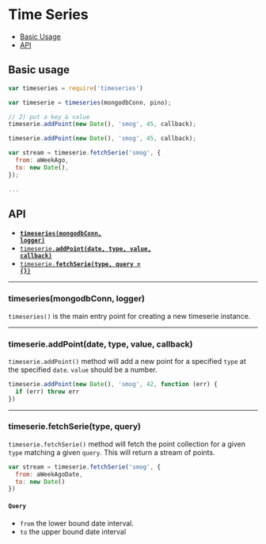 # Time Series


  * <a href="#basic">Basic Usage</a>
  * <a href="#api">API</a>

<a name="basic"></a>
Basic usage
-----------

```js
var timeseries = require('timeseries')

var timeserie = timeseries(mongodbConn, pino);

// 2) put a key & value
timeserie.addPoint(new Date(), 'smog', 45, callback);

timeserie.addPoint(new Date(), 'smog', 45, callback);

var stream = timeserie.fetchSerie('smog', {
  from: aWeekAgo,
  to: new Date(),
});

...

```

<a name="api"></a>
## API

  * <a href="#creator"><code><b>timeseries(mongodbConn, logger)</b></code></a>
  * <a href="#addPoint"><code>timeserie.<b>addPoint(date, type, value, callback)</b></code></a>
  * <a href="#fetchSerie"><code>timeserie.<b>fetchSerie(type, query = {})</b></code></a>

--------------------------------------------------------
<a name="creator"></a>
### timeseries(mongodbConn, logger)
<code>timeseries()</code> is the main entry point for creating a new timeserie instance.


--------------------------------------------------------
<a name="addPoint"></a>
### timeserie.addPoint(date, type, value, callback)
<code>timeserie.addPoint()</code> method will add a new point for a specified `type` at the specified `date`. `value` should be a number.

```js
timeserie.addPoint(new Date(), 'smog', 42, function (err) {
  if (err) throw err
})
```

--------------------------------------------------------
<a name="fetchSerie"></a>
### timeserie.fetchSerie(type, query)
<code>timeserie.fetchSerie()</code> method will fetch the point collection for a given `type` matching a given `query`.
This will return a stream of points.

```js
var stream = timeserie.fetchSerie('smog', {
  from: aWeekAgoDate,
  to: new Date()
})
```
#### `Query`

* `from` the lower bound date interval.
* `to` the upper bound date interval
